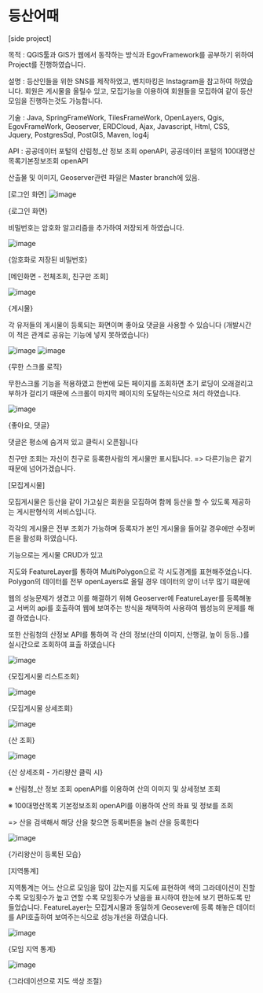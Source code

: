 # 등산어때

[side project] 

목적 : QGIS툴과 GIS가 웹에서 동작하는 방식과 EgovFramework를 공부하기 위하여 Project를 진행하였습니다.

설명 : 등산인들을 위한 SNS를 제작하였고, 벤치마킹은 Instagram을 참고하여 하였습니다.
       회원은 게시물을 올릴수 있고, 모집기능을 이용하여 회원들을 모집하여 같이 등산모임을 진행하는것도 가능합니다.

기술 : Java, SpringFrameWork, TilesFrameWork, OpenLayers, Qgis, EgovFrameWork, Geoserver, ERDCloud, Ajax, Javascript, Html, CSS, Jquery, PostgresSql, PostGIS, Maven, log4j

API : 공공데이터 포털의 산림청_산 정보 조회 openAPI, 공공데이터 포털의 100대명산목록기본정보조회 openAPI

산출물 및 이미지, Geoserver관련 파일은 Master branch에 있음.

[로그인 화면]
![image](https://github.com/user-attachments/assets/d3acfbf6-5b5a-44b5-8e85-5bd65af532bc)

{로그인 화면}

비밀번호는 암호화 알고리즘을 추가하여 저장되게 하였습니다.

![image](https://github.com/user-attachments/assets/fc5d1854-189f-4fdc-8238-6d1c41e377ca)

{암호화로 저장된 비밀번호}


[메인화면 - 전체조회, 친구만 조회]

![image](https://github.com/user-attachments/assets/1344e6f2-9256-4b39-a103-288873dfe037)

{게시물}

각 유저들의 게시물이 등록되는 화면이며 좋아요 댓글을 사용할 수 있습니다 (개발시간이 적은 관계로 공유는 기능에 넣지 못하였습니다)

![image](https://github.com/user-attachments/assets/a60cf52f-a818-4f62-99ff-9f19764fe763)
![image](https://github.com/user-attachments/assets/8f15aef5-1334-4adb-aec5-e6aa8e72b1ae)

{무한 스크롤 로직}

무한스크롤 기능을 적용하였고 한번에 모든 페이지를 조회하면 초기 로딩이 오래걸리고 부하가 걸리기 때문에 스크롤이 마지막 페이지의 도달하는식으로 처리 하였습니다.


![image](https://github.com/user-attachments/assets/7be388ca-62f9-449c-82b1-f354d68fe09c)

{좋아요, 댓글}

댓글은 평소에 숨겨져 있고 클릭시 오픈됩니다

친구만 조회는 자신이 친구로 등록한사람의 게시물만 표시됩니다.
=> 다른기능은 같기 때문에 넘어가겠습니다.

[모집게시물]

모집게시물은 등산을 같이 가고싶은 회원을 모집하여 함께 등산을 할 수 있도록 제공하는 게시판형식의 서비스입니다. 

각각의 게시물은 전부 조회가 가능하며 등록자가 본인 게시물을 들어갈 경우에만 수정버튼을 활성화 하였습니다.

기능으로는 게시물 CRUD가 있고 

지도와 FeatureLayer를 통하여 MultiPolygon으로 각 시도경계를 표현해주었습니다. Polygon의 데이터를 전부 openLayers로 올릴 경우 데이터의 양이 너무 많기 떄문에 

웹의 성능문제가 생겼고 이를 해결하기 위해 Geoserver에 FeatureLayer를 등록해놓고 서버의 api를 호출하여 웹에 보여주는 방식을 채택하여 사용하여 웹성능의 문제를 해결 하였습니다.

또한 산림청의 산정보 API를 통하여 각 산의 정보(산의 이미지, 산행길, 높이 등등..)를 실시간으로 조회하여 표출 하였습니다

![image](https://github.com/user-attachments/assets/eb06d0ac-72b5-4b47-9397-ed5c6c1686b1)

{모집게시물 리스트조회}

![image](https://github.com/user-attachments/assets/cdf61977-2f42-40d4-919f-804784cbcb10)

{모집게시물 상세조회}

![image](https://github.com/user-attachments/assets/3dcdc44b-8a5c-49fe-aec5-15cfb46c3b1a)

{산 조회}

![image](https://github.com/user-attachments/assets/dba428d0-095a-4eb2-a733-a0d76891a44f)

{산 상세조회 - 가리왕산 클릭 시}

※ 산림청_산 정보 조회 openAPI를 이용하여 산의 이미지 및 상세정보 조회

※ 100대명산목록 기본정보조회 openAPI를 이용하여 산의 좌표 및 정보를 조회

=> 산을 검색해서 해당 산을 찾으면 등록버튼을 눌러 산을 등록한다

![image](https://github.com/user-attachments/assets/23dea9f2-432e-413a-8db0-bcbdc2725fac)

{가리왕산이 등록된 모습}

[지역통계]

지역통계는 어느 산으로 모임을 많이 갔는지를 지도에 표현하여 색의 그라데이션이 진할 수록 모임횟수가 높고 연할 수록 모임횟수가 낮음을 표시하여 한눈에 보기 편하도록 만들었습니다.
FeatureLayer는 모집게시물과 동일하게 Geosever에 등록 해놓은 데이터를 API호출하여 보여주는식으로 성능개선을 하였습니다. 

![image](https://github.com/user-attachments/assets/96ec9a20-36eb-4ab4-b1f4-60f3edf7e9cd)

{모임 지역 통계}

![image](https://github.com/user-attachments/assets/5a5cab0a-6330-450a-9583-44474f48fe71)

{그라데이션으로 지도 색상 조절}


